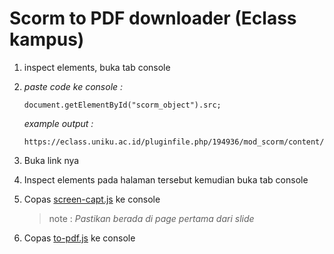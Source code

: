 # Scorm to PDF downloader (Eclass kampus)

1. inspect elements, buka tab console

2. _paste code ke console :_
   ```
   document.getElementById("scorm_object").src; 
   ```
   _example output :_
   ```
   https://eclass.uniku.ac.id/pluginfile.php/194936/mod_scorm/content/1/res/index.html
   ```

3. Buka link nya

4. Inspect elements pada halaman tersebut kemudian buka tab console

5. Copas [screen-capt.js](https://github.com/RaynoldPanjiZ/scrom-eclass-toPDF/blob/master/screen-capt.js) ke console

   > note : _Pastikan berada di page pertama dari slide_

6. Copas [to-pdf.js](https://github.com/RaynoldPanjiZ/scrom-eclass-toPDF/blob/master/to-pdf.js) ke console
